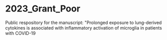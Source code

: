 # 2023_Grant_Poor
Public respository for the manuscript: "Prolonged exposure to lung-derived cytokines is associated with inflammatory activation of microglia in patients with COVID-19
